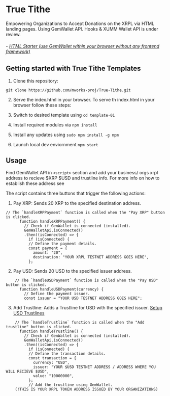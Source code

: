# True Tithe

Empowering Organizations to Accept Donations on the XRPL via HTML landing pages.
Using GemWallet API. Hooks & XUMM Wallet API is under review.

###### - [HTML Starter (use GemWallet within your browser without any frontend framework)](/html-starter/)

## Getting started with True Tithe Templates

1. Clone this repository:
```
git clone https://github.com/mworks-proj/True-Tithe.git
```

2. Serve the index.html in your browser.
To serve th index.html in your browser follow these steps:

0. Switch to desired template using `cd template-01`
1. Install required modules via `npm install`
2. Install any updates using `sudo npm install -g npm`
3. Launch local dev enviornment `npm start`


## Usage

 Find GemWallet API in `<script>` section and add your business/ orgs xrpl address to recieve $XRP $USD and trustline info. For more info on how to establish these address see 

The script contains three buttons that trigger the following actions:
1. Pay XRP: Sends 20 XRP to the specified destination address.

```
// The `handleXRPPayment` function is called when the "Pay XRP" button is clicked.
      function handleXRPPayment() {
        // Check if GemWallet is connected (installed).
        GemWalletApi.isConnected()
        .then((isConnected) => {
          if (isConnected) {
          // Define the payment details.
          const payment = {
            amount: "20",
            destination: "YOUR XRPL TESTNET ADDRESS GOES HERE",
          };
```
2. Pay USD: Sends 20 USD to the specified issuer address.

```
    // The `handleUSDPayment` function is called when the "Pay USD" button is clicked.
      function handleUSDPayment(currency) {
        // Define the payment issuer.
        const issuer = "YOUR USD TESTNET ADDRESS GOES HERE";
```
3. Add Trustline: Adds a Trustline for USD with the specified issuer. 
   [Setup USD Trustlines](https://issue.cash/)

```
    // The `handleTrustline` function is called when the "Add trustline" button is clicked.
      function handleTrustline() {
        // Check if GemWallet is connected (installed).
        GemWalletApi.isConnected()
        .then((isConnected) => {
          if (isConnected) {
          // Define the transaction details.
          const transaction = {
            currency: "USD",
            issuer: "YOUR $USD TESTNET ADDRESS / ADDRESS WHERE YOU WILL RECIEVE $USD",
            value: "10000000",
          };
          // Add the trustline using GemWallet.
    (!THIS IS YOUR XRPL TOKEN ADDRESS ISSUED BY YOUR ORGANIZATIONS)

```



